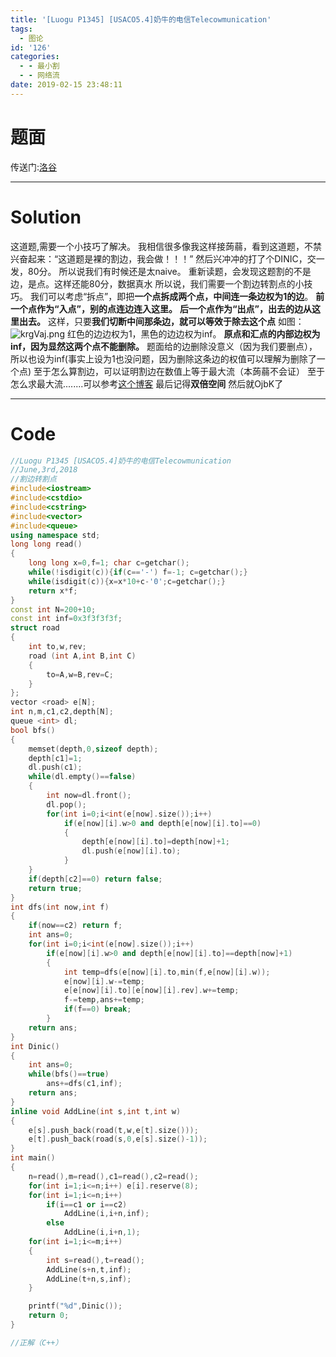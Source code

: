 ```yaml
---
title: '[Luogu P1345] [USACO5.4]奶牛的电信Telecowmunication'
tags:
  - 图论
id: '126'
categories:
  - - 最小割
  - - 网络流
date: 2019-02-15 23:48:11
---
```


# 题面

传送门:[洛谷](https://www.luogu.org/problemnew/show/P1345)

* * *

# Solution

这道题,需要一个小技巧了解决。 我相信很多像我这样接蒟蒻，看到这道题，不禁兴奋起来：“这道题是裸的割边，我会做！！！” 然后兴冲冲的打了个DINIC，交一发，80分。 所以说我们有时候还是太naive。 重新读题，会发现这题割的不是边，是点。这样还能80分，数据真水 所以说，我们需要一个割边转割点的小技巧。 我们可以考虑“拆点”，即把**一个点拆成两个点，中间连一条边权为1的边**。 **前一个点作为“入点”，别的点连边连入这里。** **后一个点作为“出点”，出去的边从这里出去。** 这样，只要**我们切断中间那条边，就可以等效于除去这个点** 如图： ![krgVaj.png](https://s2.ax1x.com/2019/02/15/krgVaj.png) 红色的边边权为1，黑色的边边权为inf。 **原点和汇点的内部边权为inf，因为显然这两个点不能删除。** 题面给的边删除没意义（因为我们要删点），所以也设为inf(事实上设为1也没问题，因为删除这条边的权值可以理解为删除了一个点) 至于怎么算割边，可以证明割边在数值上等于最大流（本蒟蒻不会证） 至于怎么求最大流........可以参考[这个博客](http://www.cnblogs.com/SYCstudio/p/7260613.html) 最后记得**双倍空间** 然后就OjbK了

* * *

# Code

```cpp
//Luogu P1345 [USACO5.4]奶牛的电信Telecowmunication
//June,3rd,2018
//割边转割点
#include<iostream>
#include<cstdio>
#include<cstring>
#include<vector>
#include<queue>
using namespace std;
long long read()
{
    long long x=0,f=1; char c=getchar();
    while(!isdigit(c)){if(c=='-') f=-1; c=getchar();}
    while(isdigit(c)){x=x*10+c-'0';c=getchar();}
    return x*f;
}
const int N=200+10;
const int inf=0x3f3f3f3f;
struct road
{
    int to,w,rev;
    road (int A,int B,int C)
    {
        to=A,w=B,rev=C;
    }
};
vector <road> e[N];
int n,m,c1,c2,depth[N];
queue <int> dl;
bool bfs()
{
    memset(depth,0,sizeof depth);
    depth[c1]=1;
    dl.push(c1);
    while(dl.empty()==false)
    {
        int now=dl.front();
        dl.pop();
        for(int i=0;i<int(e[now].size());i++)
            if(e[now][i].w>0 and depth[e[now][i].to]==0)
            {
                depth[e[now][i].to]=depth[now]+1;
                dl.push(e[now][i].to);
            }
    }
    if(depth[c2]==0) return false;
    return true;
}
int dfs(int now,int f)
{
    if(now==c2) return f;
    int ans=0;
    for(int i=0;i<int(e[now].size());i++)
        if(e[now][i].w>0 and depth[e[now][i].to]==depth[now]+1)
        {
            int temp=dfs(e[now][i].to,min(f,e[now][i].w));
            e[now][i].w-=temp;
            e[e[now][i].to][e[now][i].rev].w+=temp;
            f-=temp,ans+=temp;
            if(f==0) break;
        }
    return ans;
}
int Dinic()
{
    int ans=0;
    while(bfs()==true)
        ans+=dfs(c1,inf);
    return ans;
}
inline void AddLine(int s,int t,int w)
{
    e[s].push_back(road(t,w,e[t].size()));
    e[t].push_back(road(s,0,e[s].size()-1));
}
int main()
{
    n=read(),m=read(),c1=read(),c2=read();
    for(int i=1;i<=n;i++) e[i].reserve(8);
    for(int i=1;i<=n;i++)
        if(i==c1 or i==c2)
            AddLine(i,i+n,inf);
        else
            AddLine(i,i+n,1);
    for(int i=1;i<=m;i++)
    {
        int s=read(),t=read();
        AddLine(s+n,t,inf);
        AddLine(t+n,s,inf);
    }

    printf("%d",Dinic());
    return 0;
}

//正解（C++）
```